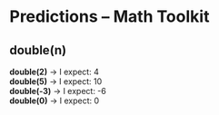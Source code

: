 # Predictions – Math Toolkit

## double(n)

**double(2)** → I expect: 4  
**double(5)** → I expect: 10  
**double(-3)** → I expect: -6  
**double(0)** → I expect: 0  
